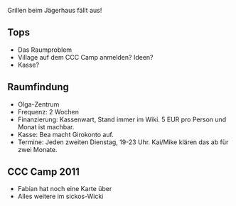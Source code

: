 Grillen beim Jägerhaus fällt aus!

## Tops
* Das Raumproblem
* Village auf dem CCC Camp anmelden? Ideen?
* Kasse?


## Raumfindung
* Olga-Zentrum
* Frequenz: 2 Wochen
* Finanzierung: Kassenwart, Stand immer im Wiki. 5 EUR pro Person und Monat ist machbar.
* Kasse: Bea macht Girokonto auf.
* Termine: Jeden zweiten Dienstag, 19-23 Uhr. Kai/Mike klären das ab für zwei Monate.

## CCC Camp 2011
* Fabian hat noch eine Karte über
* Alles weitere im sickos-Wicki
